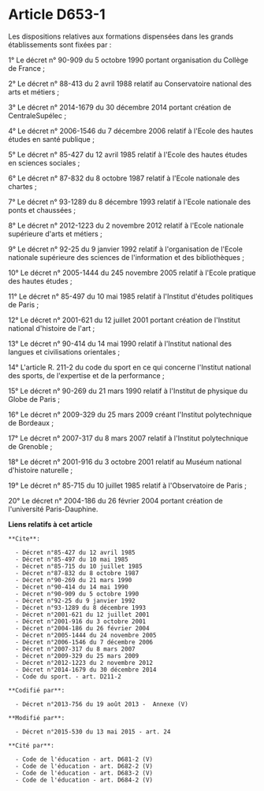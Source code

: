 # Article D653-1

Les dispositions relatives aux formations dispensées dans les grands établissements sont fixées par : 

1° Le décret n° 90-909 du 5 octobre 1990 portant organisation du Collège de France ; 

2° Le décret n° 88-413 du 2 avril 1988 relatif au Conservatoire national des arts et métiers ; 

3° Le décret n° 2014-1679 du 30 décembre 2014 portant création de CentraleSupélec ; 

4° Le décret n° 2006-1546 du 7 décembre 2006 relatif à l'Ecole des hautes études en santé publique ; 

5° Le décret n° 85-427 du 12 avril 1985 relatif à l'Ecole des hautes études en sciences sociales ; 

6° Le décret n° 87-832 du 8 octobre 1987 relatif à l'Ecole nationale des chartes ; 

7° Le décret n° 93-1289 du 8 décembre 1993 relatif à l'Ecole nationale des ponts et chaussées ; 

8° Le décret n° 2012-1223 du 2 novembre 2012 relatif à l'Ecole nationale supérieure d'arts et métiers ; 

9° Le décret n° 92-25 du 9 janvier 1992 relatif à l'organisation de l'Ecole nationale supérieure des sciences de
l'information et des bibliothèques ; 

10° Le décret n° 2005-1444 du 245 novembre 2005 relatif à l'Ecole pratique des hautes études ; 

11° Le décret n° 85-497 du 10 mai 1985 relatif à l'Institut d'études politiques de Paris ; 

12° Le décret n° 2001-621 du 12 juillet 2001 portant création de l'Institut national d'histoire de l'art ; 

13° Le décret n° 90-414 du 14 mai 1990 relatif à l'Institut national des langues et civilisations orientales ; 

14° L'article R. 211-2 du code du sport en ce qui concerne l'Institut national des sports, de l'expertise et de la
performance ; 

15° Le décret n° 90-269 du 21 mars 1990 relatif à l'Institut de physique du Globe de Paris ; 

16° Le décret n° 2009-329 du 25 mars 2009 créant l'Institut polytechnique de Bordeaux ; 

17° Le décret n° 2007-317 du 8 mars 2007 relatif à l'Institut polytechnique de Grenoble ; 

18° Le décret n° 2001-916 du 3 octobre 2001 relatif au Muséum national d'histoire naturelle ; 

19° Le décret n° 85-715 du 10 juillet 1985 relatif à l'Observatoire de Paris ; 

20° Le 
décret n° 2004-186 du 26 février 2004
portant création de l'université Paris-Dauphine.

**Liens relatifs à cet article**

	**Cite**:

	  - Décret n°85-427 du 12 avril 1985
	  - Décret n°85-497 du 10 mai 1985
	  - Décret n°85-715 du 10 juillet 1985
	  - Décret n°87-832 du 8 octobre 1987
	  - Décret n°90-269 du 21 mars 1990
	  - Décret n°90-414 du 14 mai 1990
	  - Décret n°90-909 du 5 octobre 1990
	  - Décret n°92-25 du 9 janvier 1992
	  - Décret n°93-1289 du 8 décembre 1993
	  - Décret n°2001-621 du 12 juillet 2001
	  - Décret n°2001-916 du 3 octobre 2001
	  - Décret n°2004-186 du 26 février 2004
	  - Décret n°2005-1444 du 24 novembre 2005
	  - Décret n°2006-1546 du 7 décembre 2006
	  - Décret n°2007-317 du 8 mars 2007
	  - Décret n°2009-329 du 25 mars 2009
	  - Décret n°2012-1223 du 2 novembre 2012
	  - Décret n°2014-1679 du 30 décembre 2014
	  - Code du sport. - art. D211-2

	**Codifié par**:

	  - Décret n°2013-756 du 19 août 2013 -  Annexe (V)

	**Modifié par**:

	  - Décret n°2015-530 du 13 mai 2015 - art. 24

	**Cité par**:

	  - Code de l'éducation - art. D681-2 (V)
	  - Code de l'éducation - art. D682-2 (V)
	  - Code de l'éducation - art. D683-2 (V)
	  - Code de l'éducation - art. D684-2 (V)
